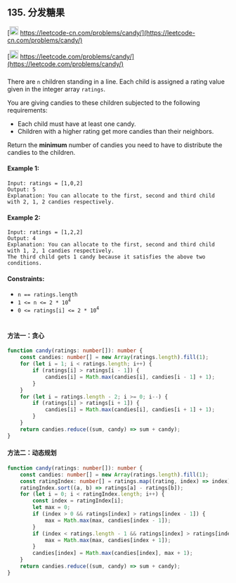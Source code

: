 ## 135. 分发糖果

[<img src="https://static.leetcode-cn.com/cn-mono-assets/production/assets/logo-dark-cn.c42314a8.svg" height="20" /> https://leetcode-cn.com/problems/candy/](https://leetcode-cn.com/problems/candy/)

[<img src="https://assets.leetcode.com/static_assets/public/webpack_bundles/images/logo-dark.e99485d9b.svg" height="20"/> https://leetcode.com/problems/candy/](https://leetcode.com/problems/candy/)

###

There are `n` children standing in a line. Each child is assigned a rating value given in the integer array `ratings`.

You are giving candies to these children subjected to the following requirements:

-   Each child must have at least one candy.
-   Children with a higher rating get more candies than their neighbors.

Return the **minimum** number of candies you need to have to distribute the candies to the children.

#### Example 1:

```
Input: ratings = [1,0,2]
Output: 5
Explanation: You can allocate to the first, second and third child with 2, 1, 2 candies respectively.
```

#### Example 2:

```
Input: ratings = [1,2,2]
Output: 4
Explanation: You can allocate to the first, second and third child with 1, 2, 1 candies respectively.
The third child gets 1 candy because it satisfies the above two conditions.
```

#### Constraints:

-   `n == ratings.length`
-   `1 <= n <= 2 * 10`<sup>`4`</sup>
-   `0 <= ratings[i] <= 2 * 10`<sup>`4`</sup>

#

#### 方法一：贪心

```ts
function candy(ratings: number[]): number {
    const candies: number[] = new Array(ratings.length).fill(1);
    for (let i = 1; i < ratings.length; i++) {
        if (ratings[i] > ratings[i - 1]) {
            candies[i] = Math.max(candies[i], candies[i - 1] + 1);
        }
    }
    for (let i = ratings.length - 2; i >= 0; i--) {
        if (ratings[i] > ratings[i + 1]) {
            candies[i] = Math.max(candies[i], candies[i + 1] + 1);
        }
    }
    return candies.reduce((sum, candy) => sum + candy);
}
```

#### 方法二：动态规划

```ts
function candy(ratings: number[]): number {
    const candies: number[] = new Array(ratings.length).fill(1);
    const ratingIndex: number[] = ratings.map((rating, index) => index);
    ratingIndex.sort((a, b) => ratings[a] - ratings[b]);
    for (let i = 0; i < ratingIndex.length; i++) {
        const index = ratingIndex[i];
        let max = 0;
        if (index > 0 && ratings[index] > ratings[index - 1]) {
            max = Math.max(max, candies[index - 1]);
        }
        if (index < ratings.length - 1 && ratings[index] > ratings[index + 1]) {
            max = Math.max(max, candies[index + 1]);
        }
        candies[index] = Math.max(candies[index], max + 1);
    }
    return candies.reduce((sum, candy) => sum + candy);
}
```
